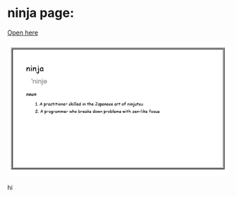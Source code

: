 # ninja page:
[Open here](https://html-preview.github.io/?url=https://github.com/ahmadlatif1/Pre-Bootcamp-public/blob/main/ninja/ninja.html)

![alt text](https://github.com/ahmadlatif1/Pre-Bootcamp-public/blob/main/ninja/ninjaImage.png?raw=true)


hi